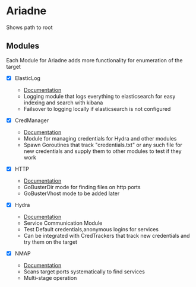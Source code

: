 # Ariadne
Shows path to root

## Modules 

Each Module for Ariadne adds more functionality for enumeration of the target

- [X] ElasticLog
    - [Documentation](assets/Documentation/ElasticLog)
    - Logging module that logs everything to elasticsearch for easy indexing and search with kibana
    - Failsover to logging locally if elasticsearch is not configured

- [X] CredManager
    - [Documentation](assets/Documentation/CredManager)
    - Module for managing credentials for Hydra and other modules
    - Spawn Goroutines that track "credentials.txt" or any such file for new credentials
    and supply them to other modules to test if they work

- [X] HTTP 
    - [Documentation](assets/Documentation/HTTP)
    - GoBusterDir mode for finding files on http ports
    - GoBusterVhost mode to be added later

- [X] Hydra
    - [Documentation](assets/Documentation/Hydra)
    - Service Communication Module
    - Test Default credentials,anonymous logins for services
    - Can be integrated with CredTrackers that track new credentials and try them on the target

- [X] NMAP
    - [Documentation](assets/Documentation/Nmap)
    - Scans target ports systematically to find services
    - Multi-stage operation
